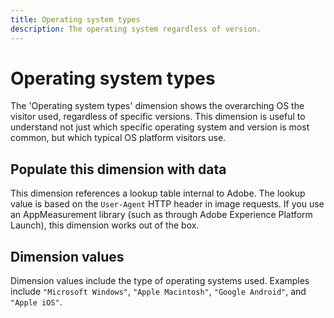```yaml
---
title: Operating system types
description: The operating system regardless of version.
---
```


# Operating system types

The 'Operating system types' dimension shows the overarching OS the visitor used, regardless of specific versions. This dimension is useful to understand not just which specific operating system and version is most common, but which typical OS platform visitors use.

## Populate this dimension with data

This dimension references a lookup table internal to Adobe. The lookup value is based on the `User-Agent` HTTP header in image requests. If you use an AppMeasurement library (such as through Adobe Experience Platform Launch), this dimension works out of the box.

## Dimension values

Dimension values include the type of operating systems used. Examples include `"Microsoft Windows"`, `"Apple Macintosh"`, `"Google Android"`, and `"Apple iOS"`.
